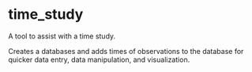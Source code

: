 # time_study

A tool to assist with a time study.

Creates a databases and adds times of observations to the database for quicker data entry, data manipulation, and visualization.